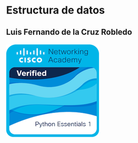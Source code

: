 # Estructura de datos

<h2> Luis Fernando de la Cruz Robledo  

![Imagen](https://github.com/UP210454/UP210454_DSA/blob/main/Imagenes/Badge.PNG)